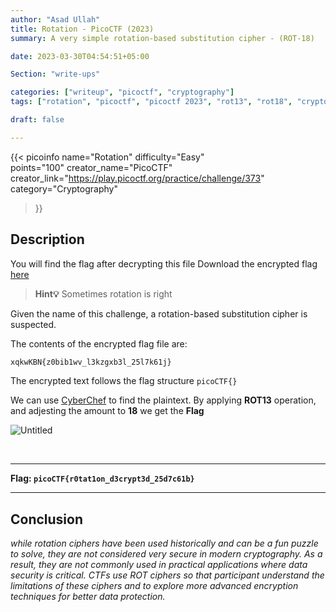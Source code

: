 ```yaml
---
author: "Asad Ullah"
title: Rotation - PicoCTF (2023)
summary: A very simple rotation-based substitution cipher - (ROT-18)

date: 2023-03-30T04:54:51+05:00

Section: "write-ups"

categories: ["writeup", "picoctf", "cryptography"]
tags: ["rotation", "picoctf", "picoctf 2023", "rot13", "rot18", "cryptography"]

draft: false

---
```



{{< 
picoinfo 
name="Rotation" 
difficulty="Easy"  
points="100"
creator_name="PicoCTF" creator_link="https://play.picoctf.org/practice/challenge/373" 
category="Cryptography"
>}}


## Description

You will find the flag after decrypting this file Download the encrypted flag [here](https://artifacts.picoctf.net/c/388/encrypted.txt)

> **Hint💡**
> Sometimes rotation is right

Given the name of this challenge, a rotation-based substitution cipher is suspected.

The contents of the encrypted flag file are:

```bash
xqkwKBN{z0bib1wv_l3kzgxb3l_25l7k61j}
```

The encrypted text follows the flag structure `picoCTF{}` 

We can use [CyberChef](https://gchq.github.io/CyberChef/) to find the plaintext. By applying **ROT13** operation, and adjesting the amount to **18** we get the **Flag**

![Untitled](/write-ups/picoctf/rot18-rotation.png)

&nbsp;

---

**Flag: `picoCTF{r0tat1on_d3crypt3d_25d7c61b}`**

---

## Conclusion

*while rotation ciphers have been used historically and can be a fun puzzle to solve, they are not considered very secure in modern cryptography. As a result, they are not commonly used in practical applications where data security is critical. CTFs use ROT ciphers so that participant understand the limitations of these ciphers and to explore more advanced encryption techniques for better data protection.*